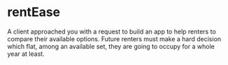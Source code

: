 # rentEase
A client approached you with a request to build an app to help renters to compare their available options. Future renters must make a hard decision which flat, among an available set, they are going to occupy for a whole year at least. 
